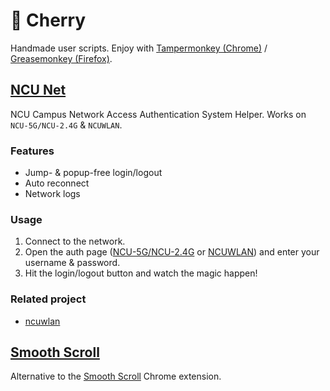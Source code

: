 # 🌸 Cherry

Handmade user scripts. Enjoy with [Tampermonkey (Chrome)](https://chrome.google.com/webstore/detail/tampermonkey/dhdgffkkebhmkfjojejmpbldmpobfkfo) / [Greasemonkey (Firefox)](https://addons.mozilla.org/firefox/addon/greasemonkey/).

## [NCU Net](../../raw/master/ncu-net.user.js)

NCU Campus Network Access Authentication System Helper. Works on `NCU-5G/NCU-2.4G` & `NCUWLAN`.

### Features

- Jump- & popup-free login/logout
- Auto reconnect
- Network logs

### Usage

1. Connect to the network.
2. Open the auth page ([NCU-5G/NCU-2.4G](http://222.204.3.154/) or [NCUWLAN](http://aaa.ncu.edu.cn/)) and enter your username & password.
3. Hit the login/logout button and watch the magic happen!

### Related project

- [ncuwlan](https://github.com/maoyuqing/ncuwlan)

## [Smooth Scroll](../../raw/master/smoothscroll.user.js)

Alternative to the [Smooth Scroll](https://chrome.google.com/webstore/detail/smoothscroll/nbokbjkabcmbfdlbddjidfmibcpneigj) Chrome extension.
